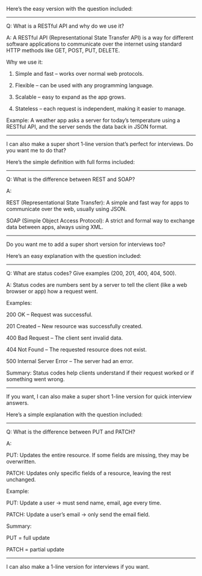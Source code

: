 Here’s the easy version with the question included:


---

Q: What is a RESTful API and why do we use it?

A:
A RESTful API (Representational State Transfer API) is a way for different software applications to communicate over the internet using standard HTTP methods like GET, POST, PUT, DELETE.

Why we use it:

1. Simple and fast – works over normal web protocols.


2. Flexible – can be used with any programming language.


3. Scalable – easy to expand as the app grows.


4. Stateless – each request is independent, making it easier to manage.



Example:
A weather app asks a server for today’s temperature using a RESTful API, and the server sends the data back in JSON format.


---

I can also make a super short 1-line version that’s perfect for interviews. Do you want me to do that?


Here’s the simple definition with full forms included:


---

Q: What is the difference between REST and SOAP?

A:

REST (Representational State Transfer): A simple and fast way for apps to communicate over the web, usually using JSON.

SOAP (Simple Object Access Protocol): A strict and formal way to exchange data between apps, always using XML.



---

Do you want me to add a super short version for interviews too?


Here’s an easy explanation with the question included:


---

Q: What are status codes? Give examples (200, 201, 400, 404, 500).

A:
Status codes are numbers sent by a server to tell the client (like a web browser or app) how a request went.

Examples:

200 OK – Request was successful.

201 Created – New resource was successfully created.

400 Bad Request – The client sent invalid data.

404 Not Found – The requested resource does not exist.

500 Internal Server Error – The server had an error.


Summary:
Status codes help clients understand if their request worked or if something went wrong.


---

If you want, I can also make a super short 1-line version for quick interview answers.




Here’s a simple explanation with the question included:


---

Q: What is the difference between PUT and PATCH?

A:

PUT: Updates the entire resource. If some fields are missing, they may be overwritten.

PATCH: Updates only specific fields of a resource, leaving the rest unchanged.


Example:

PUT: Update a user → must send name, email, age every time.

PATCH: Update a user’s email → only send the email field.


Summary:

PUT = full update

PATCH = partial update



---

I can also make a 1-line version for interviews if you want.

